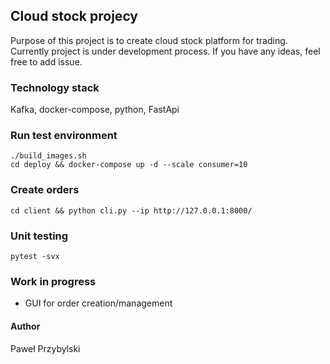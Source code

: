 ## Cloud stock projecy

Purpose of this project is to create cloud stock platform for trading.
Currently project is under development process. If you have any ideas, feel
free to add issue.

### Technology stack

Kafka, docker-compose, python, FastApi


### Run test environment
```
./build_images.sh
cd deploy && docker-compose up -d --scale consumer=10
```

### Create orders
```
cd client && python cli.py --ip http://127.0.0.1:8000/
```

### Unit testing
```
pytest -svx
```

### Work in progress

- GUI for order creation/management

#### Author
Paweł Przybylski
